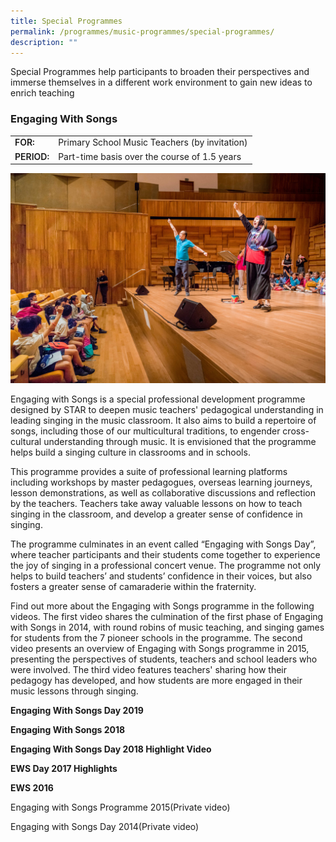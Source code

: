 ```yaml
---
title: Special Programmes
permalink: /programmes/music-programmes/special-programmes/
description: ""
---
```


Special Programmes help participants to broaden their perspectives and immerse themselves in a different work environment to gain new ideas to enrich teaching

### Engaging With Songs

<table style="box-sizing: border-box; width: 836px;"><colgroup style="box-sizing: border-box;"><col style="box-sizing: border-box;"><col style="box-sizing: border-box;"></colgroup><tbody style="box-sizing: border-box;"><tr style="box-sizing: border-box;"><td style="box-sizing: border-box;"><strong style="box-sizing: border-box; font-weight: 600;">FOR:</strong></td><td style="box-sizing: border-box;">Primary School Music Teachers (by invitation)</td></tr><tr style="box-sizing: border-box;"><td style="box-sizing: border-box;"><strong style="box-sizing: border-box; font-weight: 600;">PERIOD:</strong></td><td style="box-sizing: border-box;">Part-time basis over the course of 1.5 years</td></tr></tbody></table>

![1S1A8827](/images/1s1a8827.jpg)

Engaging with Songs is a special professional development programme designed by STAR to deepen music teachers' pedagogical understanding in leading singing in the music classroom. It also aims to build a repertoire of songs, including those of our multicultural traditions, to engender cross-cultural understanding through music. It is envisioned that the programme helps build a singing culture in classrooms and in schools.

This programme provides a suite of professional learning platforms including workshops by master pedagogues, overseas learning journeys, lesson demonstrations, as well as collaborative discussions and reflection by the teachers. Teachers take away valuable lessons on how to teach singing in the classroom, and develop a greater sense of confidence in singing.

The programme culminates in an event called “Engaging with Songs Day”, where teacher participants and their students come together to experience the joy of singing in a professional concert venue. The programme not only helps to build teachers’ and students’ confidence in their voices, but also fosters a greater sense of camaraderie within the fraternity.

Find out more about the Engaging with Songs programme in the following videos. The first video shares the culmination of the first phase of Engaging with Songs in 2014, with round robins of music teaching, and singing games for students from the 7 pioneer schools in the programme. The second video presents an overview of Engaging with Songs programme in 2015, presenting the perspectives of students, teachers and school leaders who were involved. The third video features teachers' sharing how their pedagogy has developed, and how students are more engaged in their music lessons through singing.

**Engaging With Songs Day 2019**

**Engaging With Songs 2018**

**Engaging With Songs Day 2018 Highlight Video**

**EWS Day 2017 Highlights**

**EWS 2016**

Engaging with Songs Programme 2015(Private video)

Engaging with Songs Day 2014(Private video)